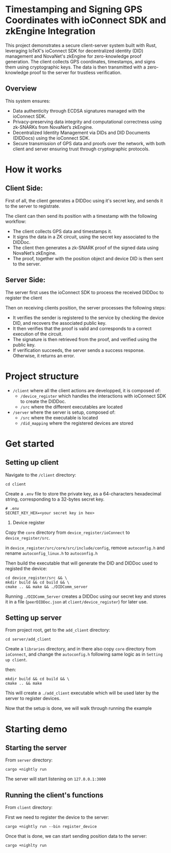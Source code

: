 # Timestamping and Signing GPS Coordinates with ioConnect SDK and zkEngine Integration

This project demonstrates a secure client-server system built with Rust, leveraging IoTeX's ioConnect SDK for decentralized identity (DID) management and NovaNet's zkEngine for zero-knowledge proof generation.
The client collects GPS coordinates, timestamps, and signs them using cryptographic keys. The data is then transmitted with a zero-knowledge proof to the server for trustless verification.

## Overview

This system ensures:

- Data authenticity through ECDSA signatures managed with the ioConnect SDK.
- Privacy-preserving data integrity and computational correctness using zk-SNARKs from NovaNet’s zkEngine.
- Decentralized Identity Management via DIDs and DID Documents (DIDDocs) using the ioConnect SDK.
- Secure transmission of GPS data and proofs over the network, with both client and server ensuring trust through cryptographic protocols.

# How it works

## Client Side:

First of all, the client generates a DIDDoc using it's secret key, and sends it to the server to registrate.

The client can then send its position with a timestamp with the following workflow:

- The client collects GPS data and timestamps it.
- It signs the data in a ZK circuit, using the secret key associated to the DIDDoc.
- The client then generates a zk-SNARK proof of the signed data using NovaNet’s zkEngine.
- The proof, together with the position object and device DID is then sent to the server.

## Server Side:

The server first uses the ioConnect SDK to process the received DIDDoc to register the client

Then on receiving clients position, the server processes the following steps:

- It verifies the sender is registered to the service by checking the device DID, and recovers the associated public key.
- It then verifies that the proof is valid and corresponds to a correct execution of the circuit.
- The signature is then retrieved from the proof, and verified using the public key.
- If verification succeeds, the server sends a success response. Otherwise, it returns an error.

# Project structure

- `/client` where all the client actions are developped, it is composed of:
  - `/device_register` which handles the interactions with ioConnect SDK to create the DIDDoc.
  - `/src` where the different executables are located
- `/server` where the server is setup, composed of:
  - `/src` where the executable is located
  - `/did_mapping` where the registered devices are stored

# Get started

## Setting up client

Navigate to the `/client` directory:

```
cd client
```

Create a `.env` file to store the private key, as a 64-characters hexadecimal string, corresponding to a 32-bytes secret key.

```
# .env
SECRET_KEY_HEX=<your secret key in hex>
```

1. Device register

Copy the `core` directory from `device_register/ioConnect` to `device_register/src`.

in `device_register/src/core/src/include/config`, remove `autoconfig.h` and rename `autoconfig_linux.h` to `autoconfig.h`

Then build the executable that will generate the DID and DIDDoc used to registed the device:

```
cd device_register/src && \
mkdir build && cd build && \
cmake .. && make && ./DIDComm_server
```

Running `./DIDComm_Server` creates a DIDDoc using our secret key and stores it in a file (`peerDIDDoc.json` at `client/device_register`) for later use.

## Setting up server

From project root, get to the `add_client` directory:

```
cd server/add_client
```

Create a `libraries` directory, and in there also copy `core` directory from `ioConnect`, and change the `autoconfig.h` following same logic as in `Setting up client`.

then:

```
mkdir build && cd build && \
cmake .. && make
```

This will create a `./add_client` executable which will be used later by the server to register devices.

Now that the setup is done, we will walk through running the example

# Starting demo

## Starting the server

From `server` directory:

```
cargo +nightly run
```

The server will start listening on `127.0.0.1:3000`

## Running the client's functions

From `client` directory:

First we need to register the device to the server:

```
cargo +nightly run --bin register_device
```

Once that is done, we can start sending position data to the server:

```
cargo +nighlty run
```
